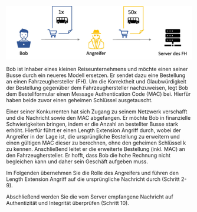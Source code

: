 <img src="./assets/intro.jpg">

Bob ist Inhaber eines kleinen Reiseunternehmens und möchte einen seiner Busse durch ein neueres Modell ersetzen. 
Er sendet dazu eine Bestellung an einen Fahrzeughersteller (FH). 
Um die Korrektheit und Glaubwürdigkeit der Bestellung gegenüber dem Fahrzeughersteller nachzuweisen, 
legt Bob dem Bestellformular einen Message Authentication Code (MAC) bei. 
Hierfür haben beide zuvor einen geheimen Schlüssel ausgetauscht.

Einer seiner Konkurrenten hat sich Zugang zu seinem Netzwerk verschafft und die Nachricht sowie den MAC abgefangen. 
Er möchte Bob in finanzielle Schwierigkeiten bringen, indem er die Anzahl an bestellter Busse stark erhöht. 
Hierfür führt er einen Length Extension Angriff durch, wobei der Angreifer in der Lage ist, 
die ursprüngliche Bestellung zu erweitern und einen gültigen MAC dieser zu berechnen, ohne den geheimen Schlüssel k zu kennen. 
Anschließend leitet er die erweiterte Bestellung (inkl. MAC) an den Fahrzeughersteller. 
Er hofft, dass Bob die hohe Rechnung nicht begleichen kann und daher sein Geschäft aufgeben muss.

Im Folgenden übernehmen Sie die Rolle des Angreifers und führen den Length Extension Angriff auf die ursprüngliche Nachricht durch (Schritt 2-9).

Abschließend werden Sie die vom Server empfangene Nachricht auf Authentizität und Integrität überprüfen (Schritt 10).
